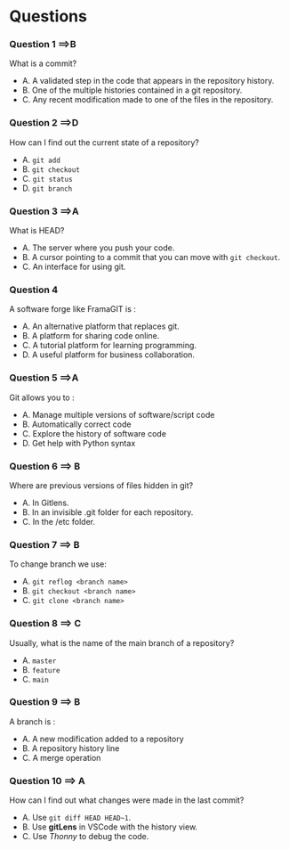 # Questions

### Question 1  ==>B

What is a commit? 

- A. A validated step in the code that appears in the repository history.
- B. One of the multiple histories contained in a git repository.
- C. Any recent modification made to one of the files in the repository.

### Question 2 ==>D

How can I find out the current state of a repository?

- A. `git add`
- B. `git checkout`
- C. `git status`
- D. `git branch`

### Question 3 ==>A

What is HEAD?

- A. The server where you push your code.
- B. A cursor pointing to a commit that you can move with `git checkout`.
- C. An interface for using git.

### Question 4

A software forge like FramaGIT is :

- A. An alternative platform that replaces git.
- B. A platform for sharing code online.
- C. A tutorial platform for learning programming.
- D. A useful platform for business collaboration.

### Question 5 ==>A

Git allows you to :

- A. Manage multiple versions of software/script code
- B. Automatically correct code
- C. Explore the history of software code
- D. Get help with Python syntax

### Question 6 ==> B

Where are previous versions of files hidden in git?

- A. In Gitlens.
- B. In an invisible .git folder for each repository.
- C. In the /etc folder.

### Question 7 ==> B

To change branch we use:

- A. `git reflog <branch name>`
- B. `git checkout <branch name>`
- C. `git clone <branch name>`

### Question 8 ==> C

Usually, what is the name of the main branch of a repository?

- A. `master`
- B. `feature`
- C. `main`

### Question 9 ==> B

A branch is :

- A. A new modification added to a repository
- B. A repository history line
- C. A merge operation

### Question 10 ==> A

How can I find out what changes were made in the last commit?

- A. Use `git diff HEAD HEAD~1`.
- B. Use **gitLens** in VSCode with the history view.
- C. Use _Thonny_ to debug the code.